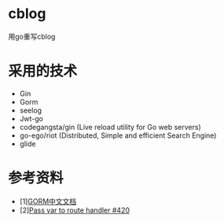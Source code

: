 # cblog
用go重写cblog

# 采用的技术
- Gin
- Gorm
- seelog
- Jwt-go
- codegangsta/gin (Live reload utility for Go web servers)
- go-ego/riot (Distributed, Simple and efficient Search Engine)
- glide


# 参考资料
- [1][GORM中文文档](http://gorm.book.jasperxu.com/)
- [2][Pass var to route handler #420](https://github.com/gin-gonic/gin/issues/420)
